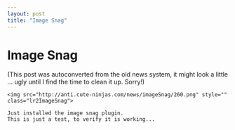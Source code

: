 ```yaml
---
layout: post
title: "Image Snag"
---
```

<h1>Image Snag</h1>
(This post was autoconverted from the old news system,
it might look a little ... ugly until I find the time
to clean it up.
Sorry!)

    <img src="http://anti.cute-ninjas.com/news/imageSnag/260.png" style="" class="lr2ImageSnag">
    
    Just installed the image snag plugin.
    This is just a test, to verify it is working...
    

